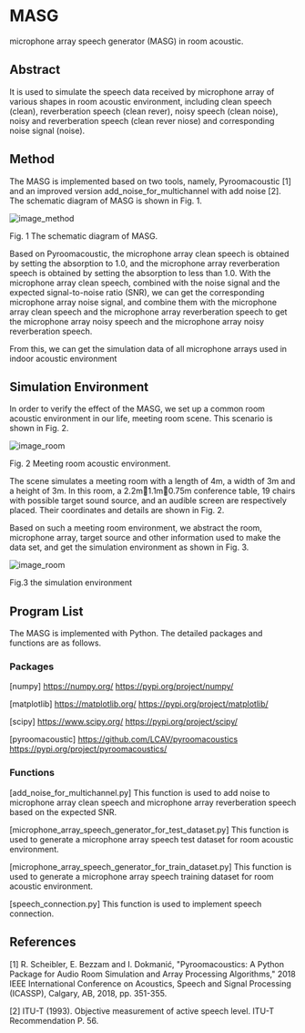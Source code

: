 # MASG
microphone array speech generator (MASG) in room acoustic.

## Abstract
It is used to simulate the speech data received by microphone array of various shapes in room acoustic environment, including clean speech (clean), reverberation speech (clean rever), noisy speech (clean noise), noisy and reverberation speech (clean rever niose) and corresponding noise signal (noise).

## Method

The MASG is implemented based on two tools, namely, Pyroomacoustic [1] and an improved version add_noise_for_multichannel with add noise [2]. The schematic diagram of MASG is shown in Fig. 1.

![image_method](https://github.com/vipchengrui/MASG/blob/master/img/method.png)

Fig. 1 The schematic diagram of MASG.

Based on Pyroomacoustic, the microphone array clean speech is obtained by setting the absorption to 1.0, and the microphone array reverberation speech is obtained by setting the absorption to less than 1.0. With the microphone array clean speech, combined with the noise signal and the expected signal-to-noise ratio (SNR), we can get the corresponding microphone array noise signal, and combine them with the microphone array clean speech and the microphone array reverberation speech to get the microphone array noisy speech and the microphone array noisy reverberation speech.

From this, we can get the simulation data of all microphone arrays used in indoor acoustic environment

## Simulation Environment

In order to verify the effect of the MASG, we set up a common room acoustic environment in our life, meeting room scene. This scenario is shown in Fig. 2.

![image_room](https://github.com/vipchengrui/MASG/blob/master/img/room.png)

Fig. 2 Meeting room acoustic environment.

The scene simulates a meeting room with a length of 4m, a width of 3m and a height of 3m. In this room, a 2.2m1.1m0.75m conference table, 19 chairs with possible target sound source, and an audible screen are respectively placed. Their coordinates and details are shown in Fig. 2.

Based on such a meeting room environment, we abstract the room, microphone array, target source and other information used to make the data set, and get the simulation environment as shown in Fig. 3.

![image_room](https://github.com/vipchengrui/MASG/blob/master/img/room_model.png)

Fig.3 the simulation environment

## Program List

The MASG is implemented with Python. The detailed packages and functions are as follows.

### Packages

[numpy]
https://numpy.org/
https://pypi.org/project/numpy/

[matplotlib]
https://matplotlib.org/	
https://pypi.org/project/matplotlib/

[scipy]
https://www.scipy.org/ 
https://pypi.org/project/scipy/

[pyroomacoustic]
https://github.com/LCAV/pyroomacoustics
https://pypi.org/project/pyroomacoustics/

### Functions

[add_noise_for_multichannel.py]
This function is used to add noise to microphone array clean speech and microphone array reverberation speech based on the expected SNR.

[microphone_array_speech_generator_for_test_dataset.py]
This function is used to generate a microphone array speech test dataset for room acoustic environment.

[microphone_array_speech_generator_for_train_dataset.py]
This function is used to generate a microphone array speech training dataset for room acoustic environment.

[speech_connection.py]
This function is used to implement speech connection.

## References

[1] R. Scheibler, E. Bezzam and I. Dokmanić, "Pyroomacoustics: A Python Package for Audio Room Simulation and Array Processing Algorithms," 2018 IEEE International Conference on Acoustics, Speech and Signal Processing (ICASSP), Calgary, AB, 2018, pp. 351-355.

[2] ITU-T (1993). Objective measurement of active speech level. ITU-T Recommendation P. 56.
